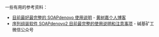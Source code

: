 一些有用的参考资料：

- [目前最好最完整的 SOAPdenovo 使用说明](https://huangshujia.com/2015/07/2015-07-09-the-best-manual-for-soapdenovo2/) - [黄树嘉个人博客](https://huangshujia.com/)
- [序列组装软件 SOAPdenovo2 目前最完整的使用说明和注意事项](https://mp.weixin.qq.com/s/NBktjS-03LVRTPekDK0u8Q) - 碱基矿工微信公众号
